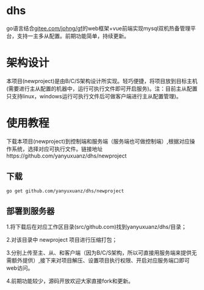 # dhs
go语言结合[gitee.com/johng/gf](http://gitee.com/johng/gf)的web框架+vue前端实现mysql双机热备管理平台，支持一主多从配置。前期功能简单，持续更新。

# 架构设计

本项目(newproject)是由B/C/S架构设计所实现。轻巧便捷，将项目放到目标主机(需要进行主从配置的机器中，运行可执行文件即可开启服务)。注：目前主从配置只支持linux，windows运行可执行文件后可做客户端进行主从配置管理)。

# 使用教程

下载本项目(newproject)到控制端和服务端（服务端也可做控制端）,根据对应操作系统，选择对应可执行文件。链接地址https://github.com/yanyuxuanz/dhs/newproject

## 下载 ##
 ```
 go get github.com/yanyuxuanz/dhs/newproject

 ```
## 部署到服务器 ##
1.将下载后在对应工作区目录(src/github.com)找到yanyuxuanz/dhs/目录；


2.对该目录中 newproject 项目进行压缩打包；

3.分别上传至主、从、和客户端（因为B/C/S架构，所以可直接用服务端来提供无需额外提供）,接下来对项目解压、设置项目执行权限、开启对应服务端口即可web访问。

4.前期功能较少，源码开放欢迎大家直接fork和更新。




